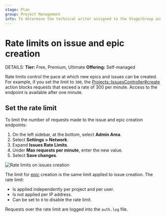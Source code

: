 ```yaml
---
stage: Plan
group: Project Management
info: To determine the technical writer assigned to the Stage/Group associated with this page, see https://handbook.gitlab.com/handbook/product/ux/technical-writing/#assignments
---
```


# Rate limits on issue and epic creation

DETAILS:
**Tier:** Free, Premium, Ultimate
**Offering:** Self-managed

Rate limits control the pace at which new epics and issues can be created.
For example, if you set the limit to `300`, the
[Projects::IssuesController#create](https://gitlab.com/gitlab-org/gitlab/blob/master/app/controllers/projects/issues_controller.rb)
action blocks requests that exceed a rate of 300 per minute. Access to the endpoint is available after one minute.

## Set the rate limit

To limit the number of requests made to the issue and epic creation endpoints:

1. On the left sidebar, at the bottom, select **Admin Area**.
1. Select **Settings > Network**.
1. Expand **Issues Rate Limits**.
1. Under **Max requests per minute**, enter the new value.
1. Select **Save changes**.

![Rate limits on issues creation](img/rate_limit_on_issues_creation_v14_2.png)

The limit for [epic](../../user/group/epics/index.md) creation is the same limit applied to issue creation. The rate limit:

- Is applied independently per project and per user.
- Is not applied per IP address.
- Can be set to `0` to disable the rate limit.

Requests over the rate limit are logged into the `auth.log` file.
